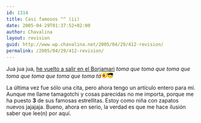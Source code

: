 ```yaml
---
id: 1314
title: Casi famosos ^^ (ii)
date: 2005-04-29T01:37:52+02:00
author: Chavalina
layout: revision
guid: http://www.wp.chavalina.net/2005/04/29/412-revision/
permalink: /2005/04/29/412-revision/
---
```

Jua jua jua, <a href="http://borjamari.blogspot.com/2005/04/chavalina-diario-o-por-fin-la-clebre.html" target="_blank">he vuelto a salir en el Borjamari</a> _toma que toma que toma que toma que toma que toma que toma tá_![emo](/imagenes/emoticonos/risa.gif)![gafas](/imagenes/emoticonos/gafas.gif) 

La &uacute;ltima vez fue sólo una cita, pero ahora tengo un art&iacute;culo entero para m&iacute;. Aunque me llame tamagotchi y cosas parecidas no me importa, porque me ha puesto **3** de sus famosas estrellitas. Estoy como ni&ntilde;a con zapatos nuevos jajajaja. Bueno, ahora en serio, la verdad es que me hace ilusión saber que lee(n) por aqu&iacute;.